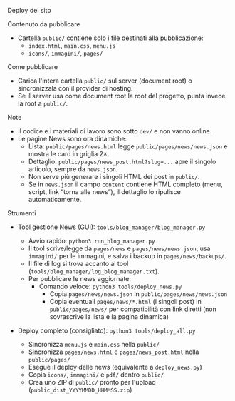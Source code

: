 Deploy del sito

Contenuto da pubblicare
- Cartella `public/` contiene solo i file destinati alla pubblicazione:
  - `index.html`, `main.css`, `menu.js`
  - `icons/`, `immagini/`, `pages/`

Come pubblicare
- Carica l'intera cartella `public/` sul server (document root) o sincronizzala con il provider di hosting.
- Se il server usa come document root la root del progetto, punta invece la root a `public/`.

Note
- Il codice e i materiali di lavoro sono sotto `dev/` e non vanno online.
- Le pagine News sono ora dinamiche:
  - Lista: `public/pages/news.html` legge `public/pages/news/news.json` e mostra le card in griglia 2×.
  - Dettaglio: `public/pages/news_post.html?slug=...` apre il singolo articolo, sempre da `news.json`.
  - Non serve più generare i singoli HTML dei post in `public/`.
  - Se in `news.json` il campo `content` contiene HTML completo (menu, script, link “torna alle news”), il dettaglio lo ripulisce automaticamente.

Strumenti
- Tool gestione News (GUI): `tools/blog_manager/blog_manager.py`
  - Avvio rapido: `python3 run_blog_manager.py`
  - Il tool scrive/legge da `pages/news` e `pages/news/news.json`, usa `immagini/` per le immagini, e salva i backup in `pages/news/backups/`.
  - Il file di log si trova accanto al tool (`tools/blog_manager/log_blog_manager.txt`).
  - Per pubblicare le news aggiornate:
    - Comando veloce: `python3 tools/deploy_news.py`
      - Copia `pages/news/news.json` in `public/pages/news/news.json`
      - Copia eventuali `pages/news/*.html` (i singoli post) in `public/pages/news/` per compatibilità con link diretti (non sovrascrive la lista e la pagina dinamica)

- Deploy completo (consigliato): `python3 tools/deploy_all.py`
  - Sincronizza `menu.js` e `main.css` nella `public/`
  - Sincronizza `pages/news.html` e `pages/news_post.html` nella `public/pages/`
  - Esegue il deploy delle news (equivalente a `deploy_news.py`)
  - Copia `icons/`, `immagini/` e `pdf/` dentro `public/`
  - Crea uno ZIP di `public/` pronto per l'upload (`public_dist_YYYYMMDD_HHMMSS.zip`)
